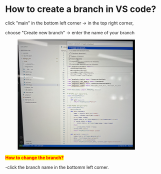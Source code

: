 # How to create a branch in VS code?

click "main" in the bottom left corner -> in the top right corner,&#x20;

choose "Create new branch" -> enter the name of your branch

<div align="left">

<figure><img src=".gitbook/assets/Screenshot 2023-06-01 at 2.23.10 pm.png" alt="" width="375"><figcaption></figcaption></figure>

</div>

<mark style="color:red;">**How to change the branch?**</mark>&#x20;

\-click the branch name in the bottomm left corner.
